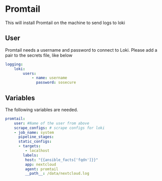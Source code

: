 # Promtail
This will install Promtail on the machine to send logs to loki
## User
Promtail needs a username and password to connect to Loki. Please add a pair to the secrets file, like below
```yaml
logging:
    loki:
        users:
            - name: username
              password: sosecure
```
## Variables
The following variables are needed.
```yaml
promtail:
    user: #Name of the user from above
    scrape_configs: # scrape configs for loki
    - job_name: system
      pipeline_stages: 
      static_configs:
      - targets:
         - localhost
        labels:
         host: "{{ansible_facts['fqdn']}}"
         app: nextcloud
         agent: promtail
         __path__: /data/nextcloud.log
```